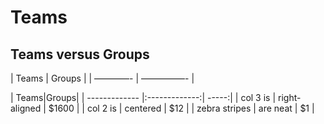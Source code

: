 # Teams #

## Teams versus Groups ##

| Teams | Groups |
| ————- | —————- |

| Teams|Groups|
| ------------- |:-------------:| -----:|
| col 3 is      | right-aligned | $1600 |
| col 2 is      | centered      |   $12 |
| zebra stripes | are neat      |    $1 |
